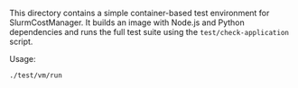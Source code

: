 This directory contains a simple container-based test environment for
SlurmCostManager. It builds an image with Node.js and Python dependencies
and runs the full test suite using the `test/check-application` script.

Usage:
```
./test/vm/run
```
